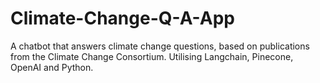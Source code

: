 # Climate-Change-Q-A-App
A chatbot that answers climate change questions, based on publications from the Climate Change Consortium. Utilising Langchain, Pinecone, OpenAI and Python.
